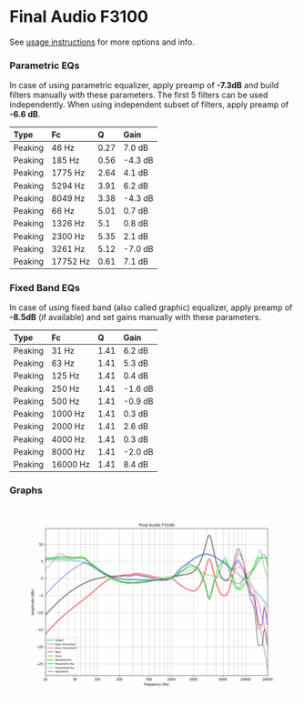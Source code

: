 # Final Audio F3100
See [usage instructions](https://github.com/jaakkopasanen/AutoEq#usage) for more options and info.

### Parametric EQs
In case of using parametric equalizer, apply preamp of **-7.3dB** and build filters manually
with these parameters. The first 5 filters can be used independently.
When using independent subset of filters, apply preamp of **-6.6 dB**.

| Type    | Fc       |    Q | Gain    |
|:--------|:---------|:-----|:--------|
| Peaking | 46 Hz    | 0.27 | 7.0 dB  |
| Peaking | 185 Hz   | 0.56 | -4.3 dB |
| Peaking | 1775 Hz  | 2.64 | 4.1 dB  |
| Peaking | 5294 Hz  | 3.91 | 6.2 dB  |
| Peaking | 8049 Hz  | 3.38 | -4.3 dB |
| Peaking | 66 Hz    | 5.01 | 0.7 dB  |
| Peaking | 1326 Hz  | 5.1  | 0.8 dB  |
| Peaking | 2300 Hz  | 5.35 | 2.1 dB  |
| Peaking | 3261 Hz  | 5.12 | -7.0 dB |
| Peaking | 17752 Hz | 0.61 | 7.1 dB  |

### Fixed Band EQs
In case of using fixed band (also called graphic) equalizer, apply preamp of **-8.5dB**
(if available) and set gains manually with these parameters.

| Type    | Fc       |    Q | Gain    |
|:--------|:---------|:-----|:--------|
| Peaking | 31 Hz    | 1.41 | 6.2 dB  |
| Peaking | 63 Hz    | 1.41 | 5.3 dB  |
| Peaking | 125 Hz   | 1.41 | 0.4 dB  |
| Peaking | 250 Hz   | 1.41 | -1.6 dB |
| Peaking | 500 Hz   | 1.41 | -0.9 dB |
| Peaking | 1000 Hz  | 1.41 | 0.3 dB  |
| Peaking | 2000 Hz  | 1.41 | 2.6 dB  |
| Peaking | 4000 Hz  | 1.41 | 0.3 dB  |
| Peaking | 8000 Hz  | 1.41 | -2.0 dB |
| Peaking | 16000 Hz | 1.41 | 8.4 dB  |

### Graphs
![](./Final%20Audio%20F3100.png)